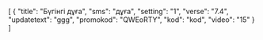 [
  {
    "title": "Бүгінгі дұға",
    "sms": "дұға",
    "setting": "1",
    "verse": "7.4",
    "updatetext": "ggg",
    "promokod": "QWEоRTY",
    "kod": "kod",
    "video": "15"
  }
]

